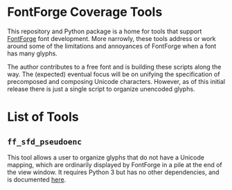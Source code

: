FontForge Coverage Tools
========================

This repository and Python package is a home for tools that support
[FontForge][1] font development. More narrowly, these tools address or work
around some of the limitations and annoyances of FontForge when a font has many
glyphs. 

The author contributes to a free font and is building these scripts along the
way. The (expected) eventual focus will be on unifying the specification of
precomposed and composing Unicode characters. However, as of this initial
release there is just a single script to organize unencoded glyphs.

List of Tools
=============

`ff_sfd_pseudoenc`
------------------

This tool allows a user to organize glyphs that do not have a Unicode mapping,
which are ordinarily displayed by FontForge in a pile at the end of the view
window. It requires Python 3 but has no other dependencies, and is documented
[here](doc/ff_sfd_pseudoenc.md).

[1]: https://fontforge.github.io
